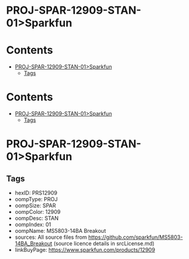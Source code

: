 
PROJ-SPAR-12909-STAN-01>Sparkfun
================================

Contents
========

* [PROJ-SPAR-12909-STAN-01>Sparkfun](#proj-spar-12909-stan-01sparkfun)
	* [Tags](#tags)

Contents
========

* [PROJ-SPAR-12909-STAN-01>Sparkfun](#proj-spar-12909-stan-01sparkfun)
	* [Tags](#tags)

# PROJ-SPAR-12909-STAN-01>Sparkfun

## Tags

- hexID: PRS12909
- oompType: PROJ
- oompSize: SPAR
- oompColor: 12909
- oompDesc: STAN
- oompIndex: 01
- oompName: MS5803-14BA Breakout
- sources: All source files from https://github.com/sparkfun/MS5803-14BA_Breakout (source licence details in srcLicense.md)
- linkBuyPage: https://www.sparkfun.com/products/12909
